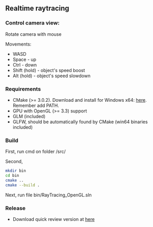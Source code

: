 ## Realtime raytracing

### Control camera view:

Rotate camera with mouse

Movements:

- WASD
- Space - up
- Ctrl - down
- Shift (hold) - object's speed boost
- Alt (hold) - object's speed slowdown

### Requirements

* CMake (>= 3.0.2). Download and install for Windows x64: [here](https://github.com/Kitware/CMake/releases/download/v3.24.0-rc1/cmake-3.24.0-rc1-windows-x86_64.msi). Remember add PATH.
* GPU with OpenGL (>= 3.3) support
* GLM (included)
* GLFW, should be automatically found by CMake (win64 binaries included)

### Build
First, run cmd on folder /src/

Second, 
```sh
mkdir bin
cd bin
cmake ..
cmake --build .
```

Next, run file bin/RayTracing_OpenGL.sln
### Release
- Download quick review version at [here](https://github.com/dtrbinh/DHMT_Ray_Tracer/releases/download/v1.0/demo_realtime_raytracing_v1.0.exe)
